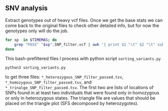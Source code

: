 ## SNV analysis

Extract genotypes out of heavy vcf files. Once we get the base stats we can come back to the original files to check other detailed info, but for now the genotypes only will do the job.

```bash
for sp  in $TIMEMAS; do
    grep "PASS" "$sp".SNP_filter.vcf | awk '{ print $1 "\t" $2 "\t" substr($10, 1, 3) "\t" substr($11, 1, 3) "\t" substr($12, 1, 3) "\t" substr($13, 1, 3) "\t" substr($14, 1, 3) }' > "$sp".SNP_filter_passed.tsv
done
```

This bash-prefiltered files I process with python script `sorting_variants.py`

```
python3 sorting_variants.py
```

to get three files: `*_heterozygous_SNP_filter_passed.tsv`, `*_homozygous_SNP_filter_passed.tsv`, and `*_trinalge_SNP_filter_passed.tsv`. The first two are lists of locations of SNPs found in at least two individuals that were found only in homozygous or only in heterozygous states. The triangle file are values that should be placed on the triangle plot (SFS decomposed by heterozygotes).

